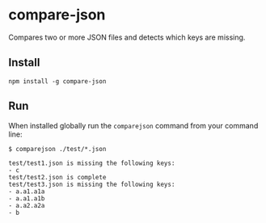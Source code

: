 # compare-json

Compares two or more JSON files and detects which keys are missing.

## Install

```
npm install -g compare-json
```

## Run

When installed globally run the `comparejson` command from your command line:

```
$ comparejson ./test/*.json

test/test1.json is missing the following keys:
- c
test/test2.json is complete
test/test3.json is missing the following keys:
- a.a1.a1a
- a.a1.a1b
- a.a2.a2a
- b
```
